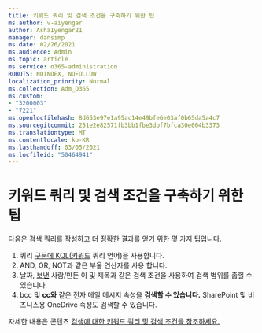 ```yaml
---
title: 키워드 쿼리 및 검색 조건을 구축하기 위한 팁
ms.author: v-aiyengar
author: AshaIyengar21
manager: dansimp
ms.date: 02/26/2021
ms.audience: Admin
ms.topic: article
ms.service: o365-administration
ROBOTS: NOINDEX, NOFOLLOW
localization_priority: Normal
ms.collection: Adm_O365
ms.custom:
- "3200003"
- "7221"
ms.openlocfilehash: 8d653e97e1a95ac14e49bfe6e03af0b65da5a4c7
ms.sourcegitcommit: 251e2e82571fb3bb1fbe3dbf7bfca30e004b3373
ms.translationtype: MT
ms.contentlocale: ko-KR
ms.lasthandoff: 03/05/2021
ms.locfileid: "50464941"
---
```

# <a name="tips-for-building-keyword-queries-and-search-conditions"></a>키워드 쿼리 및 검색 조건을 구축하기 위한 팁

다음은 검색 쿼리를 작성하고 더 정확한 결과를 얻기 위한 몇 가지 팁입니다.

1. 쿼리 [구문에 KQL(키워드](https://go.microsoft.com/fwlink/?linkid=2101591) 쿼리 언어)을 사용합니다.
1. AND, OR, NOT과 같은 부울 연산자를 사용 합니다. [](https://go.microsoft.com/fwlink/?linkid=2101592)
1. 날짜, [보낸](https://go.microsoft.com/fwlink/?linkid=2102410) 사람/만든 이 및 제목과 같은 검색 조건을 사용하여 검색 범위를 좁힐 수 있습니다.
1. bcc 및 **cc와** 같은 전자 메일 메시지 속성을 **검색할 수 있습니다.** SharePoint 및 비즈니스용 OneDrive 속성도 검색할 수 있습니다.

자세한 내용은 콘텐츠 [검색에 대한 키워드 쿼리 및 검색 조건을 참조하세요.](https://go.microsoft.com/fwlink/?linkid=2102411)

